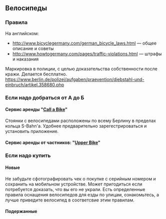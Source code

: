 ## Велосипеды

### Правила

На английском:

* http://www.bicyclegermany.com/german_bicycle_laws.html — общее описание и советы
* http://www.howtogermany.com/pages/traffic-violations.html — штрафы и наказания

Маркировка в полиции, с целью доказательства собственности после кражи. 
Делается бесплатно.
https://www.berlin.de/polizei/aufgaben/praevention/diebstahl-und-einbruch/artikel.358680.php

### Если надо добраться от А до Б

#### Сервис аренды "[Call a Bike](https://www.callabike-interaktiv.de/)"
Стоянки с велосипедами расположены по всему Берлину в пределах кольца S-Bahn'а. Удобнее предварительно зарегестрироваться и установить приложение.

#### Сервис аренды от частников: "[Upper Bike](https://www.upperbike.com/en.html)"

### Если надо купить

#### Новые
Не забудьте сфотографировать чек о покупке с серийным номером и сохранить на мобильном устройстве. Может пригодиться если потребуется доказать, что вы его не украли.
Есть определенные правила оснащения велосипедов для езды по улицам, ознакомьтесь, а лучше приведите велосипед в соответсвие этим правилам.

#### Подержанные 

